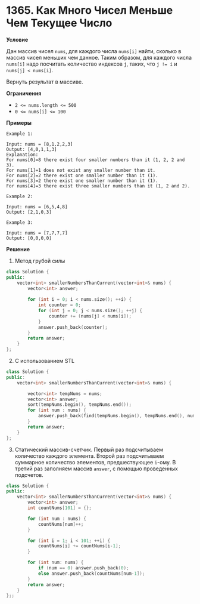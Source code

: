 # 1365. Как Много Чисел Меньше Чем Текущее Число

**Условие**

Дан массив чисел `nums`, для каждого числа `nums[i]` найти, сколько в массив чисел меньших чем данное. Таким образом, для каждого числа `nums[i]` надо посчитать количество индексов `j`, таких, что `j != i` и `nums[j] < nums[i]`.

Вернуть результат в массиве.

**Ограничения**

- `2 <= nums.length <= 500`
- `0 <= nums[i] <= 100`

**Примеры**
```
Example 1:

Input: nums = [8,1,2,2,3]
Output: [4,0,1,1,3]
Explanation: 
For nums[0]=8 there exist four smaller numbers than it (1, 2, 2 and 3). 
For nums[1]=1 does not exist any smaller number than it.
For nums[2]=2 there exist one smaller number than it (1). 
For nums[3]=2 there exist one smaller number than it (1). 
For nums[4]=3 there exist three smaller numbers than it (1, 2 and 2).

Example 2:

Input: nums = [6,5,4,8]
Output: [2,1,0,3]

Example 3:

Input: nums = [7,7,7,7]
Output: [0,0,0,0]
```


**Решение**

1. Метод грубой силы

```C++
class Solution {
public:
    vector<int> smallerNumbersThanCurrent(vector<int>& nums) {
        vector<int> answer;
        
        for (int i = 0; i < nums.size(); ++i) {
            int counter = 0;
            for (int j = 0; j < nums.size(); ++j) {
                counter += (nums[j] < nums[i]);
            }
            answer.push_back(counter);
        }
        return answer;
    }
};
```

2. С использованием STL

```C++
class Solution {
public:
    vector<int> smallerNumbersThanCurrent(vector<int>& nums) {

        vector<int> tempNums = nums;
        vector<int> answer;
        sort(tempNums.begin(), tempNums.end());
        for (int num : nums) {
            answer.push_back(find(tempNums.begin(), tempNums.end(), num) - tempNums.begin());
        }
        return answer;
    }
};
```

3. Статический массив-счетчик. Первый раз подсчитываем количество каждого элемента. Второй раз подсчитываем суммарное количество элементов, предшествующее `i`-ому. В третий раз заполняем массив `answer`, с помощью проведенных подсчетов.

```C++
class Solution {
public:
    vector<int> smallerNumbersThanCurrent(vector<int>& nums) {
        vector<int> answer;
        int countNums[101] = {};

        for (int num : nums) {
            countNums[num]++;
        }

        for (int i = 1; i < 101; ++i) {
            countNums[i] += countNums[i-1];
        }

        for (int num: nums) {
            if (num == 0) answer.push_back(0);
            else answer.push_back(countNums[num-1]);
        }
        return answer;
    }
};;
```
